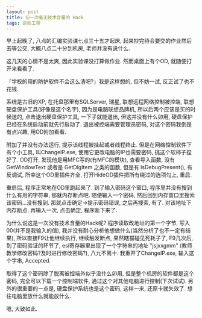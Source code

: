 ```yaml
---
layout: post
title: 记一次毫无技术含量的 Hack
tags: 逆向工程
---
```

早上起晚了, 八点的汇编实验课七点三十五才起床, 起来抄完待会要交的作业然后去等公交, 大概八点二十分到机房, 老师并没有说什么.

这几天的心情不是太爽, 因此实验课没打算做作业. 然而桌面上有个OD, 就随便打开来看看了.

「学校的用的防护软件不会这么渣吧?」我是这样想的, 但不妨一试, 反正试了也不花钱. 

系统是古旧的XP, 在托盘那里有SQLServer, 瑞星, 联想远程网络控制被控端, 联想硬盘保护工具(好像是这个名字), 因为是电脑联想品牌机, 所以后两个应该是买的时候送的, 点击退出硬盘保护工具, 一下子就能退出, 但这并没有什么卯用, 硬盘保护已经在系统启动前就先行启动了. 退出被控端需要管理员密码, 对这个密码我倒是有点兴趣, 用OD附加看看.

附加了并没有办法运行, 提示该线程被挂起或者线程终止. 但是在网络控制软件下有个小工具, 叫ChangeIP.exe, 使用它更改电脑的IP也需要密码, 挑这个软柿子捏好了. OD打开, 发现他是用MFC写的(有MFC的模块), 查看导入函数, 没有GetWindowText 或者是 GetDlgItem 之类的函数, 但是有 IsDebugPresent(), 有反调试, 所幸这个OD里插件齐全, 打开HideOD插件把所有绕过的选项勾上, 重启.

重启后, 程序正常地在OD里跑起来了. 到了输入密码这个窗口, 程序里并没有搜到什么有用的字符串, 那就内存断点吧. 随便输入一个密码, 然后回到内存窗口里搜索该密码...没有搜到.
那就点击确定->提示密码错误, 之后再搜索, 有了. 对该地址下内存断点. 再输入一次, 点击确定, 程序断下来了.

为什么说这是一次没有技术含量的Hack呢? 程序读取改地址的第一个字节, 写入 00(并不是我输入的值), 我并没有耐心分析他想做什么(当然分析了也不一定有结果), 所以直接F9让他继续执行, 继续触发断点, 果然瞎猫碰见死耗子了, F9几次后, 到了密码验证的环节了, esi寄存器里出现了一个字符串的地址 "jsjxxgmm" (教师教学修改密码?及时进行修改密码?), 八九不离十. 我重开了ChangeIP.exe, 输入这个字串, Accepted.

取得了这个密码除了脱离被控端外似乎没什么卯用, 但是整个机房的软件都是这个密码, 完全可以下载一个控制端软件, 通过这个对其他电脑进行控制(下次试试). 另外的很重要的一点是, 硬盘保护系统也是这个密码, 这样一来, 还原卡就失效了. 想往电脑里放什么就能放什么.

嗯, 大致如此.





